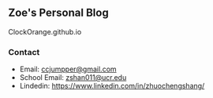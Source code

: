## Zoe's Personal Blog 
ClockOrange.github.io
### Contact

- Email: ccjumpper@gmail.com
- School Email: zshan011@ucr.edu
- Lindedin: https://www.linkedin.com/in/zhuochengshang/
